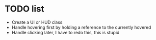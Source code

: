 # TODO list

- Create a UI or HUD class
- Handle hovering first by holding a reference to the currently hovered
- Handle clicking later, I have to redo this, this is stupid
